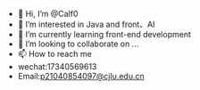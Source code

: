 - 👋 Hi, I’m @Calf0
- 👀 I’m interested in Java and front、AI
- 🌱 I’m currently learning front-end development
- 💞️ I’m looking to collaborate on ...
- 📫 How to reach me 
- wechat:17340569613
- Email:p21040854097@cjlu.edu.cn

<!---
Calf0/Calf0 is a ✨ special ✨ repository because its `README.md` (this file) appears on your GitHub profile.
You can click the Preview link to take a look at your changes.
--->
